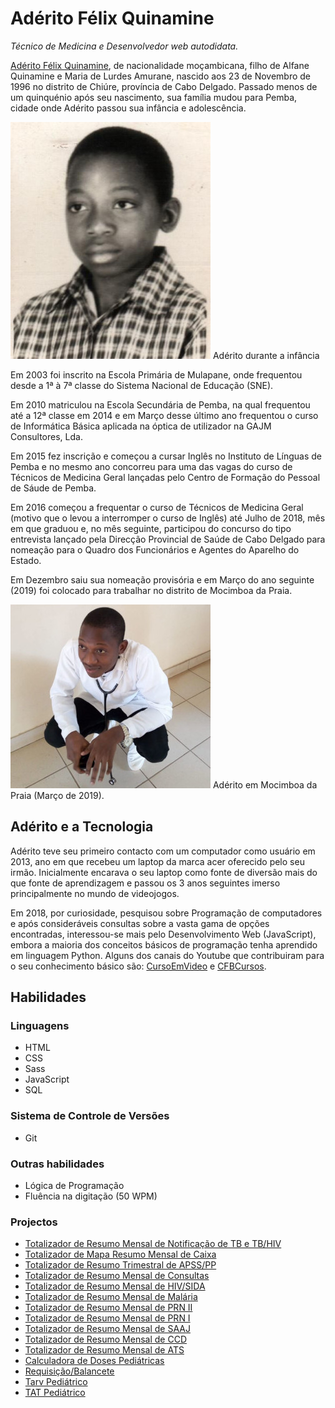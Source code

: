 # Adérito Félix Quinamine

_Técnico de Medicina e Desenvolvedor web autodidata._

[Adérito Félix Quinamine](https://quinamine.github.io/aderito-felix-quinamine/index.html), de nacionalidade moçambicana, filho de Alfane Quinamine e Maria de Lurdes Amurane, nascido aos 23 de Novembro de 1996 no distrito de Chiúre, província de Cabo Delgado. Passado menos de um quinquénio após seu nascimento, sua família mudou para Pemba, cidade onde Adérito passou sua infância e adolescência.

![Adérito durante a infância.](imagens/aderito-na-infancia.jpg)
Adérito durante a infância

Em 2003 foi inscrito na Escola Primária de Mulapane, onde frequentou desde a 1ª à 7ª classe do Sistema Nacional de Educação (SNE).

Em 2010 matriculou na Escola Secundária de Pemba, na qual frequentou até a 12ª classe em 2014 e em Março desse último ano frequentou o curso de Informática Básica aplicada na óptica de utilizador na GAJM Consultores, Lda.

Em 2015 fez inscrição e começou a cursar Inglês no Instituto de Línguas de Pemba e no mesmo ano concorreu para uma das vagas do curso de Técnicos de Medicina Geral lançadas pelo Centro de Formação do Pessoal de Sáude de Pemba.

Em 2016 começou a frequentar o curso de Técnicos de Medicina Geral (motivo que o levou a interromper o curso de Inglês) até Julho de 2018, mês em que graduou e, no mês seguinte, participou do concurso do tipo entrevista lançado pela Direcção Provincial de Saúde de Cabo Delgado para nomeação para o Quadro dos Funcionários e Agentes do Aparelho do Estado.

Em Dezembro saiu sua nomeação provisória e em Março do ano seguinte (2019) foi colocado para trabalhar no distrito de Mocimboa da Praia.

![Adérito durante a infância.](imagens/aderito-em-mocimboa-da-praia.jpg)
Adérito em Mocimboa da Praia (Março de 2019).

## Adérito e a Tecnologia

Adérito teve seu primeiro contacto com um computador como usuário em 2013, ano em que recebeu um laptop da marca acer oferecido pelo seu irmão. Inicialmente encarava o seu laptop como fonte de diversão mais do que fonte de aprendizagem e passou os 3 anos seguintes imerso principalmente no mundo de videojogos.

Em 2018, por curiosidade, pesquisou sobre Programação de computadores e após consideráveis consultas sobre a vasta gama de opções encontradas, interessou-se mais pelo Desenvolvimento Web (JavaScript), embora a maioria dos conceitos básicos de programação tenha aprendido em linguagem Python. Alguns dos canais do Youtube que contribuiram para o seu conhecimento básico são: [CursoEmVideo](https://www.youtube.com/user/cursosemvideo) e [CFBCursos](https://www.youtube.com/user/cfbcursos).

## Habilidades

### Linguagens
* HTML
* CSS
* Sass
* JavaScript
* SQL

### Sistema de Controle de Versões
* Git

### Outras habilidades
* Lógica de Programação
* Fluência na digitação (50 WPM)

### Projectos
* [Totalizador de Resumo Mensal de Notificação de TB e TB/HIV](https://quinamine.github.io/totalizador-de-resumo-mensal-de-notificacao-de-tb-e-tb-hiv/index.html)
* [Totalizador de Mapa Resumo Mensal de Caixa](https://quinamine.github.io/totalizador-de-mapa-resumo-mensal-de-caixa/index.html)
* [Totalizador de Resumo Trimestral de APSS/PP](https://quinamine.github.io/totalizador-de-resumo-trimestral-de-apss-e-pp/index.html)
* [Totalizador de Resumo Mensal de Consultas](https://quinamine.github.io/totalizador-de-resumo-mensal-de-consultas/index.html)
* [Totalizador de Resumo Mensal de HIV/SIDA](https://quinamine.github.io/totalizador-de-resumo-mensal-de-hiv-e-sida/index.html)
* [Totalizador de Resumo Mensal de Malária](https://quinamine.github.io/totalizador-de-resumo-mensal-de-malaria/index.html)
* [Totalizador de Resumo Mensal de PRN II](https://quinamine.github.io/totalizador-de-resumo-mensal-de-prn-ii/index.html)
* [Totalizador de Resumo Mensal de PRN I](https://quinamine.github.io/totalizador-de-resumo-mensal-de-prn-i/index.html)
* [Totalizador de Resumo Mensal de SAAJ](https://quinamine.github.io/totalizador-de-resumo-mensal-de-saaj/index.html)
* [Totalizador de Resumo Mensal de CCD](https://quinamine.github.io/totalizador-de-resumo-mensal-de-ccd/index.html)
* [Totalizador de Resumo Mensal de ATS](https://quinamine.github.io/totalizador-de-resumo-mensal-de-ats/index.html)
* [Calculadora de Doses Pediátricas](https://quinamine.github.io/calculadora-de-doses-pediatricas/index.html)
* [Requisição/Balancete](https://quinamine.github.io/requisicao-balancete/index.html)
* [Tarv Pediátrico](https://quinamine.github.io/tarv-pediatrico/index.html)
* [TAT Pediátrico](https://quinamine.github.io/tat-pediatrico/index.html)
